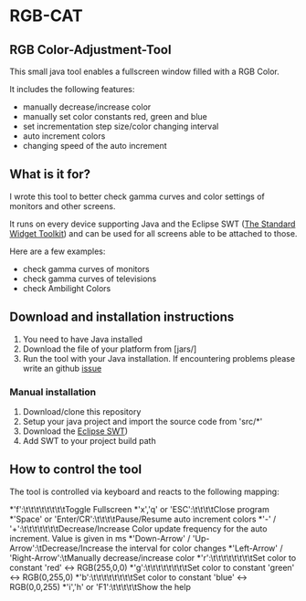 RGB-CAT
=======
RGB Color-Adjustment-Tool
-------------------------

This small java tool enables a fullscreen window filled with a RGB Color.

It includes the following features:

* manually decrease/increase color
* manually set color constants red, green and blue
* set incrementation step size/color changing interval
* auto increment colors
* changing speed of the auto increment


## What is it for?

I wrote this tool to better check gamma curves and color settings of monitors and other screens.

It runs on every device supporting Java and the Eclipse SWT ([The Standard Widget Toolkit](http://www.eclipse.org/swt/)) and can be used for all screens able to be attached to those.

Here are a few examples:
* check gamma curves of monitors
* check gamma curves of televisions
* check Ambilight Colors

## Download and installation instructions

1. You need to have Java installed
2. Download the file of your platform from [jars/]
3. Run the tool with your Java installation. If encountering problems please write an github [issue](../issues)

### Manual installation
1. Download/clone this repository
2. Setup your java project and import the source code from 'src/*'
3. Download the [Eclipse SWT](http://www.eclipse.org/swt/))
4. Add SWT to your project build path

## How to control the tool

The tool is controlled via keyboard and reacts to the following mapping:

*'f':\t\t\t\t\t\t\t\tToggle Fullscreen
*'x','q' or 'ESC':\t\t\t\tClose program
*'Space' or 'Enter/CR':\t\t\t\tPause/Resume auto increment colors
*'-' / '+':\t\t\t\t\t\t\tDecrease/Increase Color update frequency for the auto increment. Value is given in ms
*'Down-Arrow' / 'Up-Arrow':\tDecrease/Increase the interval for color changes
*'Left-Arrow' / 'Right-Arrow':\tManually decrease/increase color
*'r':\t\t\t\t\t\t\t\tSet color to constant 'red' <-> RGB(255,0,0)
*'g':\t\t\t\t\t\t\t\tSet color to constant 'green' <-> RGB(0,255,0)
*'b':\t\t\t\t\t\t\t\tSet color to constant 'blue' <-> RGB(0,0,255)
*'i','h' or 'F1':\t\t\t\t\tShow the help

